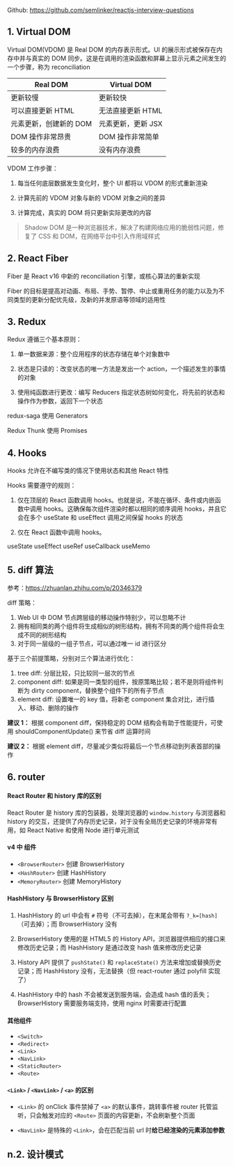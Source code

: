 Github: https://github.com/semlinker/reactjs-interview-questions

## 1. Virtual DOM

Virtual DOM(VDOM) 是 Real DOM 的内存表示形式。UI 的展示形式被保存在内存中并与真实的 DOM 同步。这是在调用的渲染函数和屏幕上显示元素之间发生的一个步骤，称为 reconciliation

| Real DOM | Virtual DOM |
|-----|-----|
| 更新较慢 | 更新较快 |
| 可以直接更新 HTML | 无法直接更新 HTML |
| 元素更新，创建新的 DOM | 元素更新，更新 JSX |
| DOM 操作非常昂贵 | DOM 操作非常简单 |
| 较多的内存浪费 | 没有内存浪费 |

VDOM 工作步骤：

1. 每当任何底层数据发生变化时，整个 UI 都将以 VDOM 的形式重新渲染

2. 计算先前的 VDOM 对象与新的 VDOM 对象之间的差异

3. 计算完成，真实的 DOM 将只更新实际更改的内容

> Shadow DOM 是一种浏览器技术，解决了构建网络应用的脆弱性问题，修复了 CSS 和 DOM，在网络平台中引入作用域样式

## 2. React Fiber

Fiber 是 React v16 中新的 reconciliation 引擎，或核心算法的重新实现

Fiber 的目标是提高对动画、布局、手势、暂停、中止或重用任务的能力以及为不同类型的更新分配优先级，及新的并发原语等领域的适用性

## 3. Redux

Redux 遵循三个基本原则：

1. 单一数据来源：整个应用程序的状态存储在单个对象数中

2. 状态是只读的：改变状态的唯一方法是发出一个 action，一个描述发生的事情的对象

3. 使用纯函数进行更改：编写 Reducers 指定状态树如何变化，将先前的状态和操作作为参数，返回下一个状态

redux-saga 使用 Generators

Redux Thunk 使用 Promises

## 4. Hooks

Hooks 允许在不编写类的情况下使用状态和其他 React 特性

Hooks 需要遵守的规则：

1. 仅在顶层的 React 函数调用 hooks。也就是说，不能在循环、条件或内嵌函数中调用 hooks。这确保每次组件渲染时都以相同的顺序调用 hooks，并且它会在多个 useState 和 useEffect 调用之间保留 hooks 的状态

2. 仅在 React 函数中调用 hooks。

useState useEffect useRef useCallback useMemo

## 5. diff 算法

参考：https://zhuanlan.zhihu.com/p/20346379

diff 策略：

1. Web UI 中 DOM 节点跨层级的移动操作特别少，可以忽略不计
2. 拥有相同类的两个组件将生成相似的树形结构，拥有不同类的两个组件将会生成不同的树形结构
3. 对于同一层级的一组子节点，可以通过唯一 id 进行区分

基于三个前提策略，分别对三个算法进行优化：

1. tree diff: 分层比较，只比较同一层次的节点
2. component diff: 如果是同一类型的组件，按原策略比较；若不是则将组件判断为 dirty component，替换整个组件下的所有子节点
3. element diff: 设置唯一的 key 值，将新老 component 集合对比，进行插入、移动、删除的操作

**建议 1：** 根据 component diff，保持稳定的 DOM 结构会有助于性能提升，可使用 shouldComponentUpdate() 来节省 diff 运算时间

**建议 2：** 根据 element diff，尽量减少类似将最后一个节点移动到列表首部的操作

## 6. router

#### React Router 和 history 库的区别

React Router 是 history 库的包装器，处理浏览器的 `window.history` 与浏览器和 history 的交互，还提供了内存历史记录，对于没有全局历史记录的环境非常有用，如 React Native 和使用 Node 进行单元测试

#### v4 中 <Router> 组件

+ `<BrowserRouter>` 创建 BrowserHistory
+ `<HashRouter>` 创建 HashHistory
+ `<MemoryRouter>` 创建 MemoryHistory

#### HashHistory 与 BrowserHistory 区别

1. HashHistory 的 url 中会有 `#` 符号（不可去掉），在末尾会带有 `?_k=[hash]`（可去掉）；而 BrowserHistory 没有

2. BrowserHistory 使用的是 HTML5 的 History API，浏览器提供相应的接口来修改历史记录；而 HashHistory 是通过改变 hash 值来修改历史记录

3. History API 提供了 `pushState()` 和 `replaceState()` 方法来增加或替换历史记录；而 HashHistory 没有，无法替换（但 react-router 通过 polyfill 实现了）

4. HashHistory 中的 hash 不会被发送到服务端，会造成 hash 值的丢失；BrowserHistory 需要服务端支持，使用 nginx 时需要进行配置

#### 其他组件

+ `<Switch>`
+ `<Redirect>`
+ `<Link>`
+ `<NavLink>`
+ `<StaticRouter>`
+ `<Route>`

#### `<Link>` / `<NavLink>` / `<a>` 的区别

+ `<Link>` 的 onClick 事件禁掉了 `<a>` 的默认事件，跳转事件被 router 托管监听，只会触发对应的 `<Route>` 页面的内容更新，不会刷新整个页面

+ `<NavLink>` 是特殊的 `<Link>`，会在匹配当前 url 时**给已经渲染的元素添加参数**

## n.2. 设计模式
